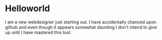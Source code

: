 # Helloworld
 I am a new webdesigner just starting out.  I have accidentally chanced upon github and even though it appears somewhat daunting I don't intend to give up until I have mastered this tool.
